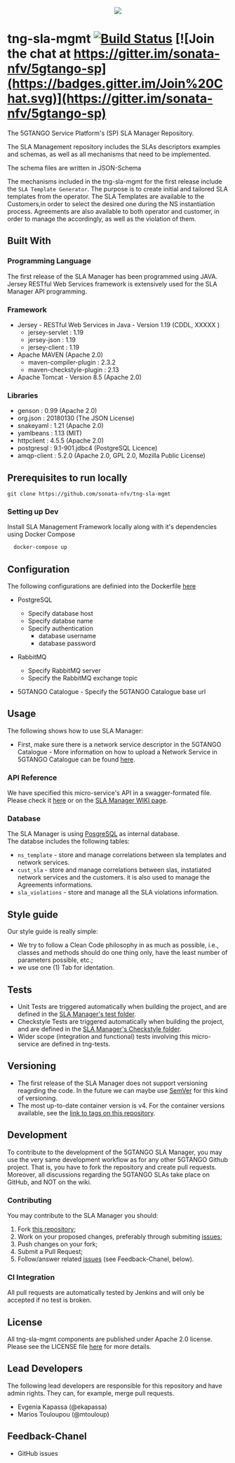 <p align="center"><img src="https://github.com/sonata-nfv/tng-api-gtw/wiki/images/sonata-5gtango-logo-500px.png" /></p>

# tng-sla-mgmt [![Build Status](https://jenkins.sonata-nfv.eu/buildStatus/icon?job=tng-sla-mgmt/master)](https://jenkins.sonata-nfv.eu/job/tng-sla-mgmt/job/master/)   [![Join the chat at https://gitter.im/sonata-nfv/5gtango-sp](https://badges.gitter.im/Join%20Chat.svg)](https://gitter.im/sonata-nfv/5gtango-sp)

The 5GTANGO Service Platform's (SP) SLA Manager Repository.  

The SLA Management repository includes the SLAs descriptors examples and schemas, as well as all mechanisms that need to be implemented. 
   
The schema files are written in JSON-Schema      
   
The mechanisms included in the tng-sla-mgmt for the first release include the `SLA Template Generator`. The purpose is to create
initial and tailored SLA templates from the operator. The SLA Templates are available to the Customers,in order to select the 
desired one during the NS instantiation process. Agreements are also available to both operator and customer, in 
order to manage the accordingly, as well as the violation of them.

## Built With

### Programming Language
The first release of the SLA Manager has been programmed using JAVA. Jersey RESTful Web Services framework is extensively used for the SLA Manager API programming.

### Framework
*  Jersey - RESTful Web Services in Java - Version 1.19 (CDDL, XXXXX )
    *  jersey-servlet : 1.19
	*  jersey-json : 1.19
	*  jersey-client : 1.19
*  Apache MAVEN  (Apache 2.0)
    *  maven-compiler-plugin : 2.3.2
	*  maven-checkstyle-plugin : 2.13
*  Apache Tomcat - Version 8.5  (Apache 2.0)
	
### Libraries
*  genson : 0.99 (Apache 2.0)
*  org.json : 20180130 (The JSON License)
*  snakeyaml : 1.21 (Apache 2.0)
*  yamlbeans : 1.13 (MIT)
*  httpclient : 4.5.5 (Apache 2.0)
*  postgresql : 9.1-901.jdbc4 (PostgreSQL Licence)
*  amqp-client :  5.2.0 (Apache 2.0, GPL 2.0, Mozilla Public License)

## Prerequisites to run locally

```
git clone https://github.com/sonata-nfv/tng-sla-mgmt
```

### Setting up Dev

Install SLA Management Framework locally along with it's dependencies using Docker Compose
```sh
  docker-compose up
```

## Configuration

The following configurations are definied into the Dockerfile [here](https://github.com/sonata-nfv/tng-sla-mgmt/blob/master/sla-template-generator/Dockerfile)
*  PostgreSQL 
    *  Specify database host
	*  Specify databse name
	*  Specify authentication
	    *  database username
		*  database password
*  RabbitMQ
    *  Specify RabbitMQ server
	*  Specify the RabbitMQ exchange topic
	
*  5GTANGO Catalogue - Specify the 5GTANGO Catalogue base url


## Usage

The following shows how to use SLA Manager: 

* First, make sure there is a network service descriptor in the 5GTANGO Catalogue - More information on how to upload a Network Service in 5GTANGO Catalogue
 can be found [here](https://github.com/sonata-nfv/tng-cat).

### API Reference

We have specified this micro-service's API in a swagger-formated file. Please check it [here](https://github.com/sonata-nfv/tng-sla-mgmt/blob/master/doc/sla_rest_api_model.json) 
or on the [SLA Manager WIKI page](https://github.com/sonata-nfv/tng-sla-mgmt/wiki/API-Specification).

### Database

The SLA Manager is using [PosgreSQL](https://www.postgresql.org/) as internal database.  
The databse includes the following tables:     
*  `ns_template` - store and manage correlations between sla templates and network services.
*  `cust_sla` - store and manage correlations between slas, instatiated network services and the customers. it is also used to manage the Agreements informations.
*  `sla_violations` - store and manage all the SLA violations information.


## Style guide

Our style guide is really simple:
*  We try to follow a Clean Code philosophy in as much as possible, i.e., classes and methods should do one thing only, have the least number of parameters possible, etc.;
*  we use one (1) Tab for identation.

## Tests
*  Unit Tests are triggered automatically when building the project, and are defined in the [SLA Manager's test folder](https://github.com/ekapassa/tng-sla-mgmt/tree/master/sla-template-generator/src/test/java/eu/tng).
*  Checkstyle Tests are triggered automatically when building the project, and are defined in the [SLA Manager's Checkstyle folder](https://github.com/ekapassa/tng-sla-mgmt/tree/master/sla-template-generator/src/main/resources/Checkstyle).
*  Wider scope (integration and functional) tests involving this micro-service are defined in tng-tests.


## Versioning
*  The first release of the SLA Manager does not support versioning reagrding the code. In the future we can maybe use [SemVer](http://semver.org/) for this kind of versioning.
*  The most up-to-date container version is v4. For the container versions available, see the [link to tags on this repository](https://github.com/sonata-nfv/tng-sla-mgmt/releases).
	
## Development

To contribute to the development of the 5GTANGO SLA Manager, you may use the very same development workflow as for any other 5GTANGO Github project. That is, you have to fork the repository and create pull requests. Moreover, all discussions regarding the 5GTANGO SLAs take place on GitHub, and NOT on the wiki.

### Contributing

You may contribute to the SLA Manager you should:

1. Fork [this repository](https://github.com/sonata-nfv/tng-sla-mgmt);
2. Work on your proposed changes, preferably through submiting [issues](https://github.com/sonata-nfv/tng-sla-mgmt/issues);
3. Push changes on your fork;
3. Submit a Pull Request;
4. Follow/answer related [issues](https://github.com/sonata-nfv/tng-sla-mgmt/issues) (see Feedback-Chanel, below).

### CI Integration

All pull requests are automatically tested by Jenkins and will only be accepted if no test is broken.

## License
All tng-sla-mgmt components are published under Apache 2.0 license. Please see the LICENSE file [here](https://github.com/ekapassa/tng-sla-mgmt/blob/master/LICENSE) for more details.

## Lead Developers

The following lead developers are responsible for this repository and have admin rights. They can, for example, merge pull requests.
*  Evgenia Kapassa (@ekapassa)
*  Marios Touloupou (@mtouloup)

## Feedback-Chanel
* GitHub issues

